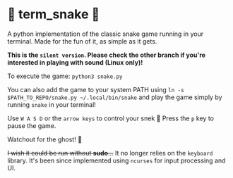 # 🐍 term_snake 🐍
A python implementation of the classic snake game running in your terminal.
Made for the fun of it, as simple as it gets.

**This is the `silent version`. Please check the other branch if you're interested in playing with sound (Linux only)!**

To execute the game:
`python3 snake.py`

You can also add the game to your system PATH using `ln -s $PATH_TO_REPO/snake.py ~/.local/bin/snake`
and play the game simply by running `snake` in your terminal!

Use `W A S D` or the `arrow keys` to control your snek 🐍
Press the `p` key to pause the game.

Watchout for the ghost! 👻

~~I wish it could be run without **sudo**...~~
It no longer relies on the `keyboard` library.
It's been since implemented using `ncurses` for input processing and UI.
